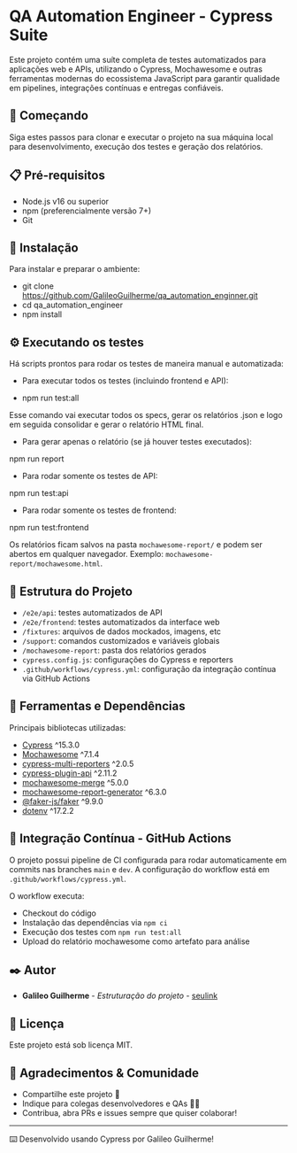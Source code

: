 # QA Automation Engineer - Cypress Suite

Este projeto contém uma suíte completa de testes automatizados para aplicações web e APIs, utilizando o Cypress, Mochawesome e outras ferramentas modernas do ecossistema JavaScript para garantir qualidade em pipelines, integrações contínuas e entregas confiáveis.

## 🚀 Começando

Siga estes passos para clonar e executar o projeto na sua máquina local para desenvolvimento, execução dos testes e geração dos relatórios.

## 📋 Pré-requisitos

- Node.js v16 ou superior
- npm (preferencialmente versão 7+)
- Git

## 🔧 Instalação

Para instalar e preparar o ambiente:

 - git clone https://github.com/GalileoGuilherme/qa_automation_enginner.git
 - cd qa_automation_engineer
 - npm install

## ⚙️ Executando os testes

Há scripts prontos para rodar os testes de maneira manual e automatizada:

- Para executar todos os testes (incluindo frontend e API):

 - npm run test:all


Esse comando vai executar todos os specs, gerar os relatórios .json e logo em seguida consolidar e gerar o relatório HTML final.

- Para gerar apenas o relatório (se já houver testes executados):

npm run report

- Para rodar somente os testes de API:

npm run test:api

- Para rodar somente os testes de frontend:

npm run test:frontend

Os relatórios ficam salvos na pasta `mochawesome-report/` e podem ser abertos em qualquer navegador. Exemplo: `mochawesome-report/mochawesome.html`.

## 📂 Estrutura do Projeto

- `/e2e/api`: testes automatizados de API
- `/e2e/frontend`: testes automatizados da interface web
- `/fixtures`: arquivos de dados mockados, imagens, etc
- `/support`: comandos customizados e variáveis globais
- `/mochawesome-report`: pasta dos relatórios gerados
- `cypress.config.js`: configurações do Cypress e reporters
- `.github/workflows/cypress.yml`: configuração da integração contínua via GitHub Actions

## 🧩 Ferramentas e Dependências

Principais bibliotecas utilizadas:

- [Cypress](https://www.cypress.io/) ^15.3.0
- [Mochawesome](https://www.npmjs.com/package/mochawesome) ^7.1.4
- [cypress-multi-reporters](https://www.npmjs.com/package/cypress-multi-reporters) ^2.0.5
- [cypress-plugin-api](https://www.npmjs.com/package/cypress-plugin-api) ^2.11.2
- [mochawesome-merge](https://www.npmjs.com/package/mochawesome-merge) ^5.0.0
- [mochawesome-report-generator](https://www.npmjs.com/package/mochawesome-report-generator) ^6.3.0
- [@faker-js/faker](https://www.npmjs.com/package/@faker-js/faker) ^9.9.0
- [dotenv](https://www.npmjs.com/package/dotenv) ^17.2.2

## 📌 Integração Contínua - GitHub Actions

O projeto possui pipeline de CI configurada para rodar automaticamente em commits nas branches `main` e `dev`. A configuração do workflow está em `.github/workflows/cypress.yml`.

O workflow executa:

- Checkout do código
- Instalação das dependências via `npm ci`
- Execução dos testes com `npm run test:all`
- Upload do relatório mochawesome como artefato para análise

## ✒️ Autor

- **Galileo Guilherme** - *Estruturação do projeto* - [seulink](https://github.com/GalileoGuilherme)

## 📄 Licença

Este projeto está sob licença MIT.

## 🎁 Agradecimentos & Comunidade

- Compartilhe este projeto 📢
- Indique para colegas desenvolvedores e QAs 🧑‍💻
- Contribua, abra PRs e issues sempre que quiser colaborar!

---

⌨️ Desenvolvido usando Cypress por Galileo Guilherme!
